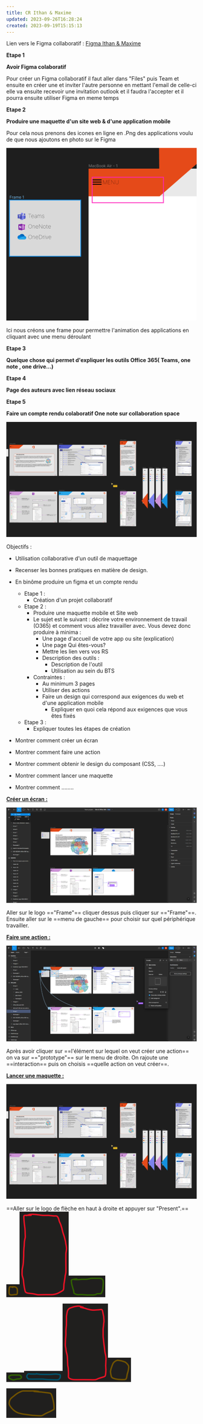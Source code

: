 ```yaml
---
title: CR Ithan & Maxime
updated: 2023-09-26T16:28:24
created: 2023-09-19T15:15:13
---
```


Lien vers le Figma collaboratif : [Figma Ithan & Maxime](https://www.figma.com/file/AAVmn0aQkS6wcZnwgNGugC/Site-%26-Office-365?type=design&node-id=0%3A1&mode=design&t=DwsxzUiQUKGNwWtx-1)

**Etape 1**

**Avoir Figma colaboratif**

Pour créer un Figma collaboratif il faut aller dans "Files" puis Team et ensuite en créer une et inviter l'autre personne en mettant l'email de celle-ci elle va ensuite recevoir une invitation outlook et il faudra l'accepter et il pourra ensuite utiliser Figma en meme temps

**Etape 2**

**Produire une maquette d'un site web & d'une application mobile**

Pour cela nous prenons des icones en ligne en .Png des applications voulu de que nous ajoutons en photo sur le Figma

![image1](resources/e17c7ad62cbe40bf8716da7c4d4fb9d6.png)

Ici nous créons une frame pour permettre l'animation des applications en cliquant avec une menu déroulant

**Etape 3**

**Quelque chose qui permet d'expliquer les outils Office 365( Teams, one note , one drive...)**

**Etape 4**

**Page des auteurs avec lien réseau sociaux**

**Etape 5**

**Faire un compte rendu colaboratif One note sur collaboration space**

![image2](resources/c0b238933d9a44eb94b0716b371b2e22.png)

Objectifs :

- Utilisation collaborative d'un outil de maquettage
- Recenser les bonnes pratiques en matière de design.

- En binôme produire un figma et un compte rendu
  - Etape 1 :
    - Création d'un projet collaboratif
  - Etape 2 :
    - Produire une maquette mobile et Site web
    - Le sujet est le suivant : décrire votre environnement de travail (O365) et comment vous allez travailler avec. Vous devez donc produire à minima :
      - Une page d'accueil de votre app ou site (explication)
      - Une page Qui êtes-vous?
      - Mettre les lien vers vos RS
      - Description des outils :
        - Description de l'outil
        - Utilisation au sein du BTS
    - Contraintes :
      - Au minimum 3 pages
      - Utiliser des actions
      - Faire un design qui correspond aux exigences du web et d'une application mobile
        - Expliquer en quoi cela répond aux exigences que vous êtes fixés
  - Etape 3 :
    - Expliquer toutes les étapes de création

- Montrer comment créer un écran
- Montrer comment faire une action
- Montrer comment obtenir le design du composant (CSS, ….)
- Montrer comment lancer une maquette
- Montrer comment ……..

**<u>Créer un écran :</u>**

![image3](resources/83ea6e4515fa43519751617a6a2d593d.png)

Aller sur le logo =="Frame"== cliquer dessus puis cliquer sur =="Frame"==.
Ensuite aller sur le ==menu de gauche== pour choisir sur quel périphérique travailler.

**<u>Faire une action :</u>**

![image4](resources/5724ed856c3c4c4cba95326a31f8bdbe.png)

Après avoir cliquer sur ==l'élément sur lequel on veut créer une action== on va sur =="prototype"== sur le menu de droite.
On rajoute une ==interaction== puis on choisis ==quelle action on veut créer==.

**<u>Lancer une maquette :</u>**

![image2](resources/c0b238933d9a44eb94b0716b371b2e22.png)

==Aller sur le logo de flèche en haut à droite et appuyer sur "Present".==
![image5](resources/45ac62be9d664b24a0841a968a237936.png)![image6](resources/4846f94b11d44f67b1c8cad19b751b3e.png)![image7](resources/0cb1046138c54f6182649371f8859c33.png)

![image8](resources/36e019f8946548deb9a6c618a89c3872.png)![image9](resources/c2e7c3271dcd49a7808e5a96b9d31a10.png)![image10](resources/fd14bb123516448b9ed5b909a70f289b.png)![image11](resources/8bc9635abb974437bf7e035f3482dfc9.png)

![image12](resources/a98fa67f5aea4a2a804ce903b47413f1.png)
